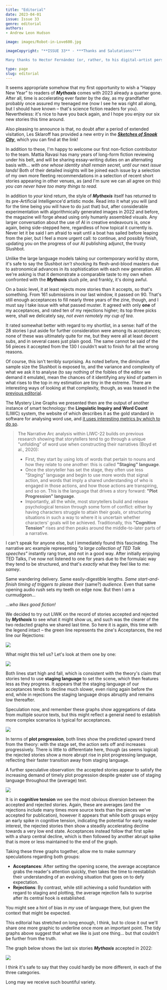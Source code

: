```yaml
---
title: "Editorial"
date: 2023-04-01
issue: Issue 33
genre: editorial
authors:
- Andrew Leon Hudson

image: images/Robot-in-Love600.jpg

imageCopyright: "**ISSUE 33** - ***Thanks and Salutations!***

Many thanks to Hector Fernández (or, rather, to his digital-artist persona, The Noise) for 'Robot in Love', which the editor saw in the window of Artshop Barcelona and immediately fell in love with in return. It hangs now on his wall, and is admired daily. You can see more of Hector's work on his [personal](https://www.instagram.com/vrhectorfl/) and [professional](https://www.instagram.com/artshopbarcelona) Instagram accounts, and of course on [his website](https://www.hectorfernandezart.com/). There you can also see work by his father, [Fernando Fernández](https://www.hectorfernandezart.com/fernando-fernandez/), who as a comics illustrator also delved into the fantastic. ¡Muchas gracias, Hector!"

type: page
slug: editorial
---
```


It seems appropriate somehow that my first opportunity to wish a "Happy New Year" to readers of ***Mythaxis*** comes with 2023 already a quarter gone. After all, time is accelerating ever faster by the day, as my grandfather probably once assured my teenaged me (now I see he was right all along, but I should have known – that's science fiction readers for you). Nevertheless: it's nice to have you back again, and I hope you enjoy our six new stories this time around.

Also pleasing to announce is that, no doubt after a period of extended visitation, Les Sklaroff has provided a new entry in the ***[Sketches of Snoak City](https://mythaxis.co.uk/SnoakCity/24-togger-chorps-story.html)***, which you can find at the link!

In addition to these, I'm happy to welcome our first non-fiction contributor to the team. Mattia Ravasi has many years of long-form fiction reviewing under his belt, and will be sharing essay-writing duties on an alternating basis with… *with one whose identity shall remain secret, until our* next *issue lands!* Both of their detailed insights will be joined each issue by a selection of my own more fleeting recommendations in a selection of recent short stories appearing in other venues, as (and I'm sure we can all agree on this) *you can never have too many things to read.*

In addition to *your* kind return, the style of ***Mythaxis*** itself has returned to its pre-Artificial Intelligence'd artistic mode. Read into it what you will (and for the time being you will have to do just that) but, after considerable experimentation with algorithmically generated images in 2022 and before, the magazine will forge ahead using only humanly assembled visuals. Any larger conversation about the use of AI in creative endeavours is, once again, being side-stepped here, regardless of how topical it currently is. Never let it be said I am afraid to wait until a boat has sailed before leaping from the pier, but I feel a more urgent call: to continue, and possibly finish, updating you on the progress of our AI publishing adjunct, the trusty Slushbot.

Unlike the large language models taking our contemporary world by storm, it's safe to say the Slushbot *isn't* shocking its flesh-and-blood masters due to astronomical advances in its sophistication with each new generation. All we're asking is that it demonstrate a comparable taste to my own when confronted with the ***Mythaxis*** slush pile, and frankly, it's doing awful.

On a basic level, it at least rejects more stories than it accepts, so that's something. From 161 submissions in our last window, it passed on 90. That's still enough acceptances to fill nearly three years of the zine, though, and I must say I take issue with what passed muster. It agreed with only **one** of my acceptances, and rated ten of my rejections higher; its top three picks were, shall we delicately say, *not even remotely my cup of tea*.

It rated somewhat better with regard to my shortlist, in a sense: half of the 28 stories I put aside for further consideration were among its acceptances; none of these was ultimately quite for me, but they were all at least decent subs, and in several cases just plain good. The same cannot be said of the 56 pieces it accepted from the 130 I couldn't wait to finish for all the wrong reasons.

Of course, this isn't terribly surprising. As noted before, the diminutive sample size the Slushbot is exposed to, and the variance and complexity of what we ask it to analyse (to say nothing of the foibles of the editor we demand it emulate), mean the chances of it identifying any kind of pattern in what rises to the top in my estimation are tiny in the extreme. There are interesting ways of looking at that complexity, though, as was teased in the [previous editorial](https://mythaxis.co.uk/issue-32/editorial.html).

The Mystery Line Graphs we presented then are the output of another instance of smart technology: the **Linguistic Inquiry and Word Count** (LIWC) system, the website of which describes it as the gold standard in software for analysing word use, and [it uses interesting metrics by which to do so](https://www.liwc.app/help/aon).

> The Narrative Arc analysis within LIWC-22 builds on previous research showing that storytellers tend to go through a unique "unfolding" of word use when constructing their narratives (Boyd et al., 2020):
>
> - First, they start by using lots of words that pertain to nouns and how they relate to one another: this is called **"Staging" language**.
> - Once the storyteller has set the stage, they often use less "Staging" language and begin to use more words that signal action, and words that imply a shared understanding of who is engaged in those actions, and how those actions are transpiring, and so on. This is the language that drives a story forward: **"Plot Progression" language**.
> - Importantly, all the while, most storytellers build and release psychological tension through some form of conflict: either by having characters struggle to attain their goals, or structuring situations in such a way to where it is uncertain whether characters' goals will be achieved. Traditionally, this **"Cognitive Tension"** rises and then peaks around the middle-to-later parts of a narrative.

I can't speak for anyone else, but I immediately found this fascinating. The narrative arc example representing *"a large collection of TED Talk speeches"* instantly rang true, and not in a good way. After initially enjoying TED Talks, I've now not listened to one for years due to the formulaic way they tend to be structured, and that's *exactly* what they feel like to me: *samey*. 

Same wandering delivery. Same easily-digestible lengths. *Same start-and-finish timing of triggers to please their* (same?) *audience*. Even that same opening audio rush sets my teeth on edge now. But then I *am* a curmudgeon…

…*who likes good fiction!*

We decided to try out LIWK on the record of stories accepted and rejected by ***Mythaxis*** to see what it might show us, and such was the clearer of the two redacted graphs we shared last time. So here it is again, this time with the legend intact – the green line represents the zine's Acceptances, the red line our Rejections:

![](images/Accepted-vs-rejected.png)

What might this tell us? Let's look at them one by one:

![](images/Staging.png)

Both lines start high and fall, which is consistent with the theory's claim that stories tend to use **staging language** to set the scene, which then features less as they progress. It appears that the staging language of our acceptances tends to decline much slower, even rising again before the end, while in rejections the staging language drops abruptly and remains low thereafter.

Speculation now, and remember these graphs show aggregations of data from multiple source texts, but this might reflect a general need to establish more complex scenarios is typical for acceptances.

![](images/Plotting.png)

In terms of **plot progression**, both lines show the predicted upward trend from the theory: with the stage set, the action sets off and increases progressively. There is little to differentiate here, though (as seems logical) the rejected stories show a more abrupt rise in plot progressing language, reflecting their faster transition away from staging language.

A further speculative observation: the accepted stories appear to satisfy the increasing demand of timely plot progression despite greater use of staging language throughout the (average) text.

![](images/Tension.png)

It is in **cognitive tension** we see the most obvious diversion between the accepted and rejected stories. Again, these are averages (and the rejections include many times more source texts than the pieces we've accepted for publication), however it appears that while both groups enjoy an early spike in cognitive tension, indicating the potential for early reader interest, the rejected stories then show a steadily accelerating decline towards a very low end state. Acceptances instead follow that first spike with a sharp central decline, which is then followed by another abrupt spike that is more or less maintained to the end of the graph.

Taking these three graphs together, allow me to make summary speculations regarding both groups:

- **Acceptances**: After setting the opening scene, the average acceptance grabs the reader's attention quickly, then takes the time to reestablish their understanding of an evolving situation that goes on to defy expectation.
- **Rejections**: By contrast, while still achieving a solid foundation with regard to staging and plotting, the average rejection fails to surprise after its central hook is established.

You might see a hint of bias in *my* use of language there, but given the context that might be expected.

This editorial has stretched on long enough, I think, but to close it out we'll share one more graphic to underline once more an important point. The tidy graphs above suggest that what we like is just one thing… but that couldn't be further from the truth.

The graph below shows the last six stories ***Mythaxis*** accepted in 2022:

![](images/accepted-chaos.png)

I think it's safe to say that they could hardly be more different, in each of the three categories.

Long may we receive such bountiful variety.
